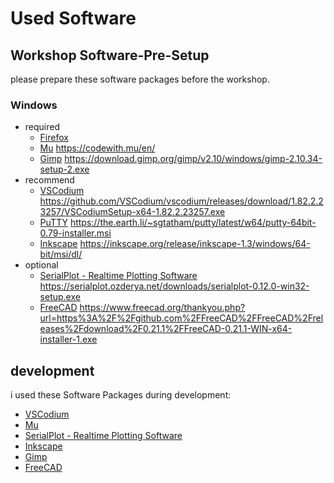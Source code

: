 # Used Software


## Workshop Software-Pre-Setup

please prepare these software packages before the workshop.

### Windows
- required
    - [Firefox](https://www.mozilla.org/en-US/firefox/) 
    - [Mu](https://codewith.mu/) https://codewith.mu/en/
    - [Gimp](https://www.gimp.org/) https://download.gimp.org/gimp/v2.10/windows/gimp-2.10.34-setup-2.exe
- recommend
    - [VSCodium](https://vscodium.com/) https://github.com/VSCodium/vscodium/releases/download/1.82.2.23257/VSCodiumSetup-x64-1.82.2.23257.exe
    - [PuTTY](https://www.chiark.greenend.org.uk/~sgtatham/putty/) https://the.earth.li/~sgtatham/putty/latest/w64/putty-64bit-0.79-installer.msi
    - [Inkscape](https://inkscape.org/) https://inkscape.org/release/inkscape-1.3/windows/64-bit/msi/dl/
- optional
    - [SerialPlot - Realtime Plotting Software](https://github.com/hyOzd/serialplot) https://serialplot.ozderya.net/downloads/serialplot-0.12.0-win32-setup.exe
    - [FreeCAD](https://www.freecad.org/)   https://www.freecad.org/thankyou.php?url=https%3A%2F%2Fgithub.com%2FFreeCAD%2FFreeCAD%2Freleases%2Fdownload%2F0.21.1%2FFreeCAD-0.21.1-WIN-x64-installer-1.exe

## development
i used these Software Packages during development:

- [VSCodium](https://vscodium.com/)
- [Mu](https://codewith.mu/)
- [SerialPlot - Realtime Plotting Software](https://github.com/hyOzd/serialplot)
- [Inkscape](https://inkscape.org/)
- [Gimp](https://www.gimp.org/)
- [FreeCAD](https://www.freecad.org/)
